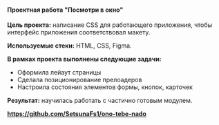 #### Проектная работа "Посмотри в окно"

**Цель проекта:** написание CSS для работающего приложения, чтобы интерфейс приложения соответствовал макету.

**Используемые стеки:** HTML, CSS, Figma.

**В рамках проекта выполнены следующие задачи:**

- Оформила лейаут страницы
- Сделала позиционирование прелоадеров
- Настроила состояния элементов формы, кнопок, карточек
  
**Результат:** научилась работать с частично готовым модулем.
  
**https://github.com/SetsunaFs1/ono-tebe-nado**
